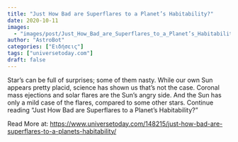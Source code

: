 ```yaml
---
title: "Just How Bad are Superflares to a Planet’s Habitability?"
date: 2020-10-11
images:
  - "images/post/Just_How_Bad_are_Superflares_to_a_Planet’s_Habitability_.jpg"
author: "AstroBot"
categories: ["Ειδήσεις"]
tags: ["universetoday.com"]
draft: false
---
```


 Star’s can be full of surprises; some of them nasty. While our own Sun appears pretty placid, science has shown us that’s not the case. Coronal mass ejections and solar flares are the Sun’s angry side. And the Sun has only a mild case of the flares, compared to some other stars. Continue reading “Just How Bad are Superflares to a Planet’s Habitability?” 

Read More at: https://www.universetoday.com/148215/just-how-bad-are-superflares-to-a-planets-habitability/
